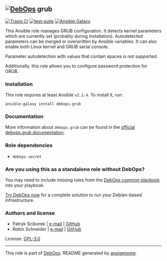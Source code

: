 ## [![DebOps](https://debops.org/images/debops-small.png)](https://debops.org) grub

<!-- This file was generated by Ansigenome. Do not edit this file directly but
     instead have a look at the files in the ./meta/ directory. -->

[![Travis CI](https://img.shields.io/travis/debops/ansible-grub.svg?style=flat)](https://travis-ci.org/debops/ansible-grub)
[![test-suite](https://img.shields.io/badge/test--suite-ansible--grub-blue.svg?style=flat)](https://github.com/debops/test-suite/tree/master/ansible-grub/)
[![Ansible Galaxy](https://img.shields.io/badge/galaxy-debops.grub-660198.svg?style=flat)](https://galaxy.ansible.com/debops/grub)


This Ansible role manages GRUB configuration. It detects kernel parameters
which are currently set (probably during installation). Autodetected
parameters can be merged or overwritten by Ansible variables.
It can also enable both Linux kernel and GRUB serial console.

Parameter autodetection with values that contain spaces is not supported.

Additionally, this role allows you to configure password protection for GRUB.

### Installation

This role requires at least Ansible `v2.1.4`. To install it, run:

```Shell
ansible-galaxy install debops.grub
```

### Documentation

More information about `debops.grub` can be found in the
[official debops.grub documentation](https://docs.debops.org/en/latest/ansible/roles/ansible-grub/docs/).


### Role dependencies

- `debops.secret`

### Are you using this as a standalone role without DebOps?

You may need to include missing roles from the [DebOps common
playbook](https://github.com/debops/debops-playbooks/blob/master/playbooks/common.yml)
into your playbook.

[Try DebOps now](https://debops.org/) for a complete solution to run your Debian-based infrastructure.





### Authors and license

- Patryk Sciborek | [e-mail](mailto:patryk@sciborek.com) | [GitHub](https://github.com/scibi)
- Robin Schneider | [e-mail](mailto:ypid@riseup.net) | [GitHub](https://github.com/ypid)

License: [GPL-3.0](https://tldrlegal.com/license/gnu-general-public-license-v3-%28gpl-3%29)

***

This role is part of [DebOps](https://debops.org/). README generated by [ansigenome](https://github.com/nickjj/ansigenome/).
